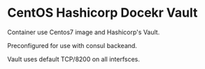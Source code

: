 # CentOS Hashicorp Docekr Vault

Container use Centos7 image and Hashicorp's Vault.

Preconfigured for use with consul backeand.

Vault uses default TCP/8200 on all interfsces.


